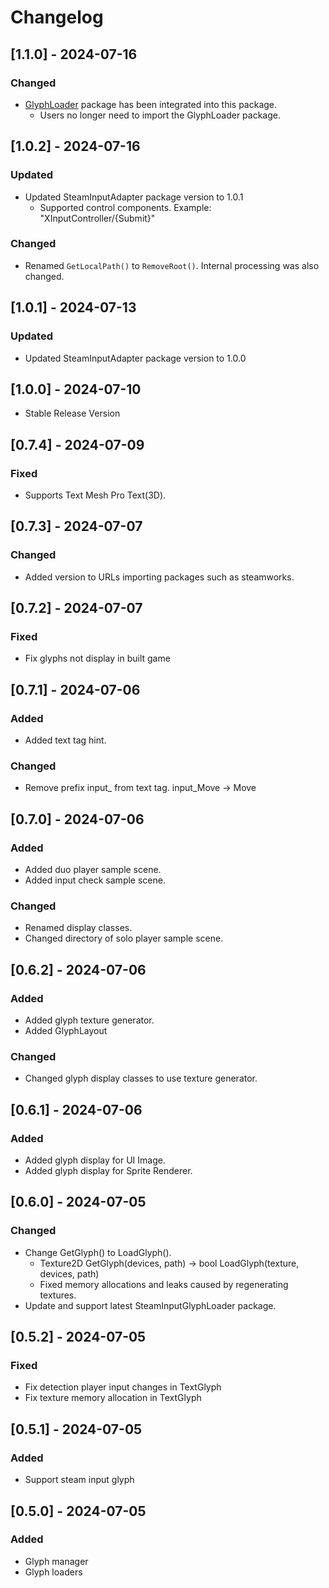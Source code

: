 # Changelog

## [1.1.0] - 2024-07-16
### Changed
- [GlyphLoader](https://github.com/eviltwo/UnitySteamInputGlyphLoader) package has been integrated into this package.
  - Users no longer need to import the GlyphLoader package.

## [1.0.2] - 2024-07-16
### Updated
- Updated SteamInputAdapter package version to 1.0.1
  - Supported control components. Example: "XInputController/{Submit}"
### Changed
- Renamed `GetLocalPath()` to `RemoveRoot()`. Internal processing was also changed.

## [1.0.1] - 2024-07-13
### Updated
- Updated SteamInputAdapter package version to 1.0.0

## [1.0.0] - 2024-07-10
- Stable Release Version

## [0.7.4] - 2024-07-09
### Fixed
- Supports Text Mesh Pro Text(3D).

## [0.7.3] - 2024-07-07
### Changed
- Added version to URLs importing packages such as steamworks.

## [0.7.2] - 2024-07-07
### Fixed
- Fix glyphs not display in built game

## [0.7.1] - 2024-07-06
### Added
- Added text tag hint.
### Changed
- Remove prefix input_ from text tag. input_Move -> Move

## [0.7.0] - 2024-07-06
### Added
- Added duo player sample scene.
- Added input check sample scene.
### Changed
- Renamed display classes.
- Changed directory of solo player sample scene.

## [0.6.2] - 2024-07-06
### Added
- Added glyph texture generator.
- Added GlyphLayout
### Changed
- Changed glyph display classes to use texture generator. 

## [0.6.1] - 2024-07-06
### Added
- Added glyph display for UI Image.
- Added glyph display for Sprite Renderer.

## [0.6.0] - 2024-07-05
### Changed
- Change GetGlyph() to LoadGlyph().
  - Texture2D GetGlyph(devices, path) -> bool LoadGlyph(texture, devices, path)
  - Fixed memory allocations and leaks caused by regenerating textures.
- Update and support latest SteamInputGlyphLoader package.

## [0.5.2] - 2024-07-05
### Fixed
- Fix detection player input changes in TextGlyph
- Fix texture memory allocation in TextGlyph

## [0.5.1] - 2024-07-05
### Added
- Support steam input glyph

## [0.5.0] - 2024-07-05
### Added
- Glyph manager
- Glyph loaders
